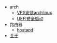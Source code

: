 - <i class="nf nf-linux-archlinux"></i>arch
  - [VPS安装archlinux](/arch/install-archlinux-on-vps.md)
  - [UEFI安全启动](/arch/secure-boot.md)
- <i class="nf nf-md-router_wireless"></i>路由器
  - [hostapd](/router/hostapd.md)
- <i class="nf nf-md-home"></i>[关于](/README.md)
